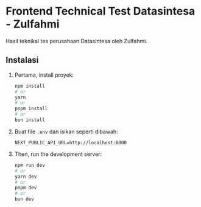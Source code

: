 # Frontend Technical Test Datasintesa - Zulfahmi

Hasil teknikal tes perusahaan Datasintesa oleh Zulfahmi.

## Instalasi

1. Pertama, install proyek:

    ```bash
    npm install
    # or
    yarn
    # or
    pnpm install
    # or
    bun install
    ```
2. Buat file `.env` dan isikan seperti dibawah:

    ```properties
    NEXT_PUBLIC_API_URL=http://localhost:8000
    ```
3. Then, run the development server:

    ```bash
    npm run dev
    # or
    yarn dev
    # or
    pnpm dev
    # or
    bun dev
    ```
